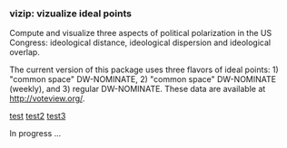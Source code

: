 
<!-- README.md is generated from README.Rmd. Please edit that file -->
### vizip: vizualize ideal points

Compute and visualize three aspects of political polarization in the US Congress: ideological distance, ideological dispersion and ideological overlap.

The current version of this package uses three flavors of ideal points: 1) "common space" DW-NOMINATE, 2) "common space" DW-NOMINATE (weekly), and 3) regular DW-NOMINATE. These data are available at <http://voteview.org/>.

[test](docs/Flavors_of_Ideal_Points.html)
[test2](https://github.com/lindbrook/vizip/blob/master/docs/ip.md)
[test3](docs/ip.md)

In progress ...
